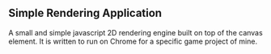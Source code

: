 Simple Rendering Application
----------------------------
A small and simple javascript 2D rendering engine built on top of the canvas element.
It is written to run on Chrome for a specific game project of mine.
